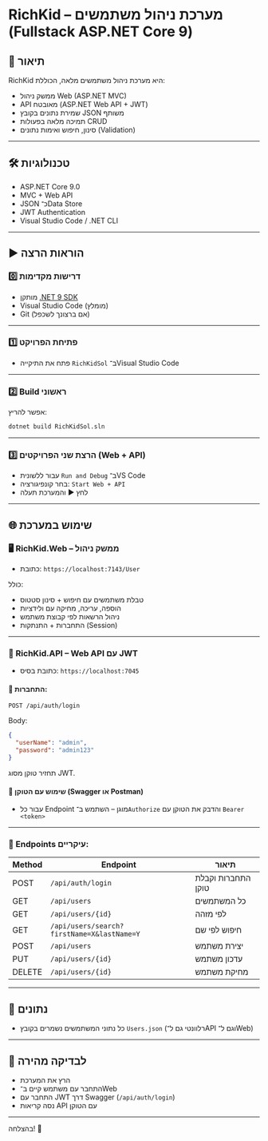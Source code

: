 # RichKid – מערכת ניהול משתמשים (Fullstack ASP.NET Core 9)

## 🧠 תיאור
RichKid היא מערכת ניהול משתמשים מלאה, הכוללת:

- ממשק ניהול Web (ASP.NET MVC)
- API מאובטח (ASP.NET Web API + JWT)
- שמירת נתונים בקובץ JSON משותף
- תמיכה מלאה בפעולות CRUD
- סינון, חיפוש ואימות נתונים (Validation)

---

## 🛠️ טכנולוגיות

- ASP.NET Core 9.0
- MVC + Web API
- JSON כ־Data Store
- JWT Authentication
- Visual Studio Code / .NET CLI

---

## ▶️ הוראות הרצה

### 0️⃣ דרישות מקדימות

- מותקן [.NET 9 SDK](https://dotnet.microsoft.com/)
- Visual Studio Code (מומלץ)
- Git (אם ברצונך לשכפל)

---

### 1️⃣ פתיחת הפרויקט

- פתח את התיקייה `RichKidSol` ב־Visual Studio Code

---

### 2️⃣ Build ראשוני

אפשר להריץ:
```bash
dotnet build RichKidSol.sln
```

---

### 3️⃣ הרצת שני הפרויקטים (Web + API)

- עבור ללשונית `Run and Debug` ב־VS Code
- בחר קונפיגורציה: `Start Web + API`
- לחץ ▶️ והמערכת תעלה

---

## 🌐 שימוש במערכת

### 🖥️ RichKid.Web – ממשק ניהול

- כתובת: `https://localhost:7143/User`

כולל:
- טבלת משתמשים עם חיפוש + סינון סטטוס
- הוספה, עריכה, מחיקה עם ולידציות
- ניהול הרשאות לפי קבוצת משתמש
- התחברות + התנתקות (Session)

---

### 🔐 RichKid.API – Web API עם JWT

- כתובת בסיס: `https://localhost:7045`

#### 🔑 התחברות:
```http
POST /api/auth/login
```
Body:
```json
{
  "userName": "admin",
  "password": "admin123"
}
```
תחזיר טוקן מסוג JWT.

#### 🧪 שימוש עם הטוקן (Swagger או Postman)

- עבור כל Endpoint מוגן – השתמש ב־`Authorize` והדבק את הטוקן עם `Bearer <token>`

---

### 📡 Endpoints עיקריים:

| Method | Endpoint                                   | תיאור |
|--------|--------------------------------------------|--------|
| POST   | `/api/auth/login`                          | התחברות וקבלת טוקן |
| GET    | `/api/users`                               | כל המשתמשים |
| GET    | `/api/users/{id}`                          | לפי מזהה |
| GET    | `/api/users/search?firstName=X&lastName=Y` | חיפוש לפי שם |
| POST   | `/api/users`                               | יצירת משתמש |
| PUT    | `/api/users/{id}`                          | עדכון משתמש |
| DELETE | `/api/users/{id}`                          | מחיקת משתמש |

---

## 📁 נתונים

- כל נתוני המשתמשים נשמרים בקובץ `Users.json` (רלוונטי גם ל־API וגם ל־Web)

---

## 🧪 לבדיקה מהירה

- הרץ את המערכת
- התחבר עם משתמש קיים ב־Web
- התחבר עם JWT דרך Swagger (`/api/auth/login`)
- נסה קריאות API עם הטוקן

---

בהצלחה! 🚀